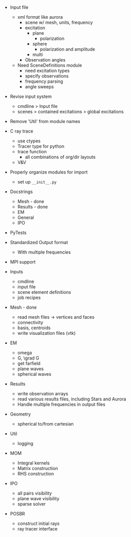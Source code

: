 

* Input file
	* xml format like aurora
		* scene w/ mesh, units, frequency
		* excitation
			* plane
				* polarization
			* sphere
				* polarization and amplitude
			* multi
		* Observation angles
	* Need SceneDefinitions module
		* need excitation types
		* specify observations
		* frequency parsing
		* angle sweeps
* Revise input system
	* cmdline > Input file
	* scenes > contained excitations > global excitations
* Remove 'Util' from module names
* C ray trace
	* use ctypes
	* Tracer type for python
	* trace function
		* all combinations of org/dir layouts
	* V&V
* Properly organize modules for import
	* set up `__init__.py`
* Docstrings
	* Mesh - done
	* Results - done
	* EM
	* General
	* IPO
* PyTests
* Standardized Output format
	* With multiple frequencies
* MPI support



* Inputs
	* cmdline
	* input file
	* scene element definitions
	* job recipes
* Mesh - done
	* read mesh files -> vertices and faces
	* connectivity
	* basis, centroids
	* write visualization files (vtk)
* EM
	* omega
	* G, \grad G
	* get farfield
	* plane waves
	* spherical waves
* Results
	* write observation arrays
	* read various results files, including Stars and Aurora
	* Handle multiple frequencies in output files
* Geometry
	* spherical to/from cartesian
* Util
	* logging
* MOM
	* Integral kernels
	* Matrix construction
	* RHS construction
* IPO
	* all pairs visibility
	* plane wave visibility
	* sparse solver
* POSBR
	* construct initial rays
	* ray tracer interface


